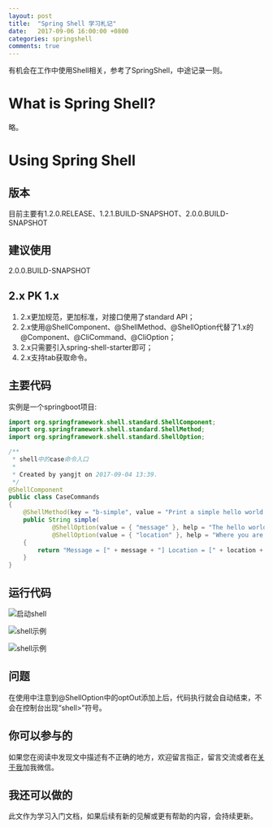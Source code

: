 ```yaml
---
layout: post
title:  "Spring Shell 学习札记"
date:   2017-09-06 16:00:00 +0800
categories: springshell
comments: true
---
```

有机会在工作中使用Shell相关，参考了SpringShell，中途记录一则。   
#   What is Spring Shell?
略。
#   Using Spring Shell
##     版本
目前主要有1.2.0.RELEASE、1.2.1.BUILD-SNAPSHOT、2.0.0.BUILD-SNAPSHOT
##     建议使用
2.0.0.BUILD-SNAPSHOT
##     2.x PK 1.x
1.  2.x更加规范，更加标准，对接口使用了standard API；
2.  2.x使用@ShellComponent、@ShellMethod、@ShellOption代替了1.x的@Component、@CliCommand、@CliOption；
3.  2.x只需要引入spring-shell-starter即可；
4.  2.x支持tab获取命令。


##     主要代码
实例是一个springboot项目:    

```java
import org.springframework.shell.standard.ShellComponent;
import org.springframework.shell.standard.ShellMethod;
import org.springframework.shell.standard.ShellOption;

/**
 * shell中的case命令入口
 *
 * Created by yangjt on 2017-09-04 13:39.
 */
@ShellComponent
public class CaseCommands
{
    @ShellMethod(key = "b-simple", value = "Print a simple hello world message")
    public String simple(
            @ShellOption(value = { "message" }, help = "The hello world message") final String message,
            @ShellOption(value = { "location" }, help = "Where you are saying hello", defaultValue="At work") final String location) 
    {
        return "Message = [" + message + "] Location = [" + location + "]";
    }
}
```
##     运行代码
![启动shell](../../../../sources/images/posts/shell1.png)  

![shell示例](../../../../sources/images/posts/shell3.png)  

![shell示例](../../../../sources/images/posts/shell2.png)  

##     问题
在使用中注意到@ShellOption中的optOut添加上后，代码执行就会自动结束，不会在控制台出现“shell>”符号。
##     你可以参与的
如果您在阅读中发现文中描述有不正确的地方，欢迎留言指正，留言交流或者在[关于我](https://beanstt.github.io/about/index.html)加我微信。
##     我还可以做的
此文作为学习入门文档，如果后续有新的见解或更有帮助的内容，会持续更新。
